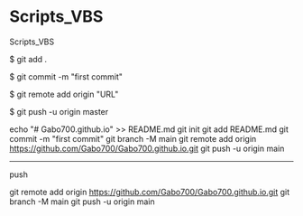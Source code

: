 # Scripts_VBS
Scripts_VBS

$ git add .

$ git commit -m "first commit"

$ git remote add origin "URL"

$ git push -u origin master



echo "# Gabo700.github.io" >> README.md
git init
git add README.md
git commit -m "first commit"
git branch -M main
git remote add origin https://github.com/Gabo700/Gabo700.github.io.git
git push -u origin main


--------------------------

push


git remote add origin https://github.com/Gabo700/Gabo700.github.io.git
git branch -M main
git push -u origin main
